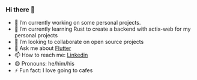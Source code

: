 ### Hi there 👋


- 🔭 I’m currently working on some personal projects.
- 🌱 I’m currently learning Rust to create a backend with actix-web for my personal projects
- 👯 I’m looking to collaborate on open source projects
- 💬 Ask me about [Flutter](https://flutter.dev)
- 📫 How to reach me: [Linkedin](https://www.linkedin.com/in/miguel-yurivilca)
- 😄 Pronouns: he/him/his
- ⚡ Fun fact: I love going to cafes
